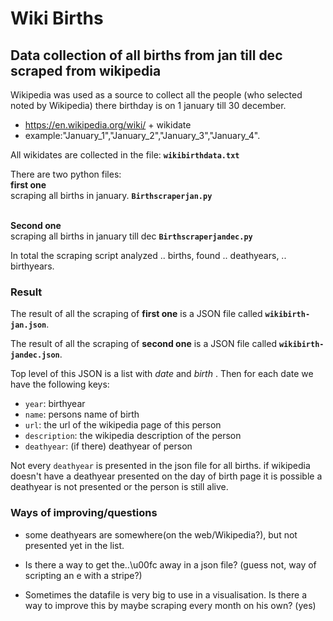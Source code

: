 # Wiki Births 

## Data collection of all births from jan till dec scraped from wikipedia 
Wikipedia was used as a source to collect all the people (who selected noted by Wikipedia) there birthday is on 1 january till 30 december.

- https://en.wikipedia.org/wiki/ + wikidate
- example:"January_1","January_2","January_3","January_4".

All wikidates are collected in the file: **`wikibirthdata.txt`**

There are two python files: 
<br>**first one** <br>
scraping all births in january. **`Birthscraperjan.py`**

<br>**Second one** <br>
 scraping all births in january till dec **`Birthscraperjandec.py`** 

In total the scraping script analyzed .. births, found .. deathyears, .. birthyears.


### Result

The result of all the scraping of  **first one** is a JSON file called **`wikibirth-jan.json`**.

The result of all the scraping of  **second one** is a JSON file called **`wikibirth-jandec.json`**.



Top level of this JSON is a list with *date* and *birth* . Then for each date we have the following keys:

- `year`: birthyear
- `name`: persons name of birth
- `url`: the url of the wikipedia page of this person
- `description`: the wikipedia description of the person
- `deathyear`: (if there) deathyear of person

Not every `deathyear` is presented in the json file for all births. if wikipedia doesn't have a deathyear presented on the day of birth page it is possible a deathyear is not presented or the person is still alive. 

### Ways of improving/questions
- some deathyears are somewhere(on the web/Wikipedia?), but not presented yet in the list.

- Is there a way to get the..\u00fc away in a json file? (guess not, way of scripting an e with a stripe?)

- Sometimes the datafile is very big to use in a visualisation. Is there a way to improve this by maybe scraping every month on his own? (yes)
